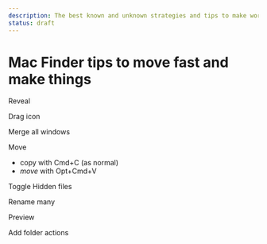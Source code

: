 ```yaml
---
description: The best known and unknown strategies and tips to make working with the Mac Finder less of a pain
status: draft
---
```


# Mac Finder tips to move fast and make things

Reveal

Drag icon

Merge all windows

Move

- copy with Cmd+C (as normal)
- *move* with Opt+Cmd+V

Toggle Hidden files

Rename many

Preview

Add folder actions

